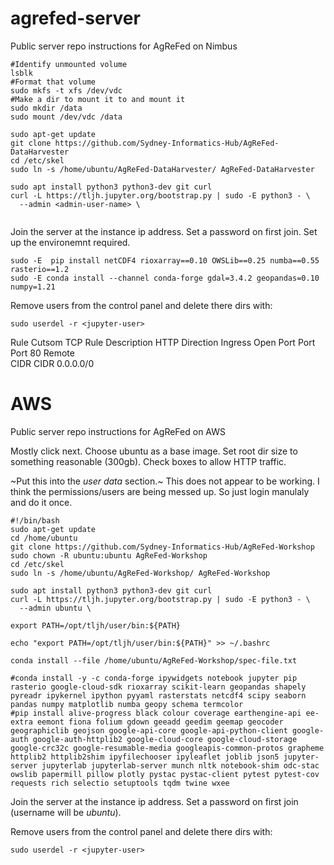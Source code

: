 # agrefed-server
Public server repo instructions for AgReFed on Nimbus

```
#Identify unmounted volume
lsblk
#Format that volume
sudo mkfs -t xfs /dev/vdc
#Make a dir to mount it to and mount it
sudo mkdir /data
sudo mount /dev/vdc /data

sudo apt-get update
git clone https://github.com/Sydney-Informatics-Hub/AgReFed-DataHarvester
cd /etc/skel
sudo ln -s /home/ubuntu/AgReFed-DataHarvester/ AgReFed-DataHarvester

sudo apt install python3 python3-dev git curl
curl -L https://tljh.jupyter.org/bootstrap.py | sudo -E python3 - \
  --admin <admin-user-name> \
  
```

Join the server at the instance ip address. Set a password on first join.
Set up the environemnt required.
```
sudo -E  pip install netCDF4 rioxarray==0.10 OWSLib==0.25 numba==0.55 rasterio==1.2
sudo -E conda install --channel conda-forge gdal=3.4.2 geopandas=0.10 numpy=1.21
```

Remove users from the control panel and delete there dirs with:
```
sudo userdel -r <jupyter-user>
```
  
Rule
  Cutsom TCP Rule
Description 
  HTTP
Direction
  Ingress
Open Port 
  Port 
Port
  80
Remote  
  CIDR
CIDR 
  0.0.0.0/0


# AWS
Public server repo instructions for AgReFed on AWS

Mostly click next. Choose ubuntu as a base image. Set root dir size to something reasonable (300gb). Check boxes to allow HTTP traffic.

~Put this into the _user data_ section.~
This does not appear to be working. I think the permissions/users are being messed up. So just login manulaly and do it once.

```
#!/bin/bash
sudo apt-get update
cd /home/ubuntu
git clone https://github.com/Sydney-Informatics-Hub/AgReFed-Workshop
sudo chown -R ubuntu:ubuntu AgReFed-Workshop
cd /etc/skel
sudo ln -s /home/ubuntu/AgReFed-Workshop/ AgReFed-Workshop

sudo apt install python3 python3-dev git curl
curl -L https://tljh.jupyter.org/bootstrap.py | sudo -E python3 - \
  --admin ubuntu \
  
export PATH=/opt/tljh/user/bin:${PATH}

echo "export PATH=/opt/tljh/user/bin:${PATH}" >> ~/.bashrc

conda install --file /home/ubuntu/AgReFed-Workshop/spec-file.txt

#conda install -y -c conda-forge ipywidgets notebook jupyter pip rasterio google-cloud-sdk rioxarray scikit-learn geopandas shapely pyreadr ipykernel ipython pyyaml rasterstats netcdf4 scipy seaborn pandas numpy matplotlib numba geopy schema termcolor
#pip install alive-progress black colour coverage earthengine-api ee-extra eemont fiona folium gdown geeadd geedim geemap geocoder geographiclib geojson google-api-core google-api-python-client google-auth google-auth-httplib2 google-cloud-core google-cloud-storage google-crc32c google-resumable-media googleapis-common-protos grapheme httplib2 httplib2shim ipyfilechooser ipyleaflet joblib json5 jupyter-server jupyterlab jupyterlab-server munch nltk notebook-shim odc-stac owslib papermill pillow plotly pystac pystac-client pytest pytest-cov requests rich selectio setuptools tqdm twine wxee

```

Join the server at the instance ip address. Set a password on first join (username will be *ubuntu*).


Remove users from the control panel and delete there dirs with:
```
sudo userdel -r <jupyter-user>
```



